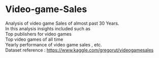 # Video-game-Sales
Analysis of video game Sales of almost past 30 Years. <br>
In this analysis insights included such as <br> 
Top publishers for video games <br>
Top video games of all time <br>
Yearly performance of video game sales , etc. <br>
Dataset reference : https://www.kaggle.com/gregorut/videogamesales  <br>
